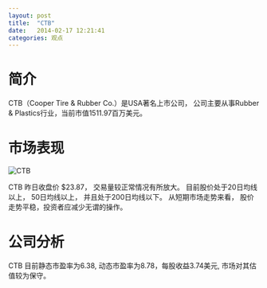 ```yaml
---
layout: post
title:  "CTB"
date:   2014-02-17 12:21:41
categories: 观点
---
```


# 简介
CTB（Cooper Tire & Rubber Co.）是USA著名上市公司，
公司主要从事Rubber & Plastics行业，当前市值1511.97百万美元。

# 市场表现

![CTB](http://finviz.com/chart.ashx?t=CTB&ty=c&ta=1&p=d&s=l)

CTB 昨日收盘价 $23.87，
交易量较正常情况有所放大。
目前股价处于20日均线以上，
50日均线以上，
并且处于200日均线以下。
从短期市场走势来看，
股价走势平稳，投资者应减少无谓的操作。

# 公司分析
CTB 目前静态市盈率为6.38, 动态市盈率为8.78，每股收益3.74美元,
市场对其估值较为保守。
